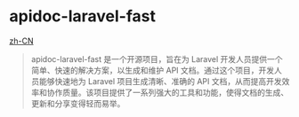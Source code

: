 # apidoc-laravel-fast
[zh-CN](./README_zh-CN.md)

> apidoc-laravel-fast 是一个开源项目，旨在为 Laravel 开发人员提供一个简单、快速的解决方案，以生成和维护 API 文档。通过这个项目，开发人员能够快速地为 Laravel 项目生成清晰、准确的 API 文档，从而提高开发效率和协作质量。该项目提供了一系列强大的工具和功能，使得文档的生成、更新和分享变得轻而易举。